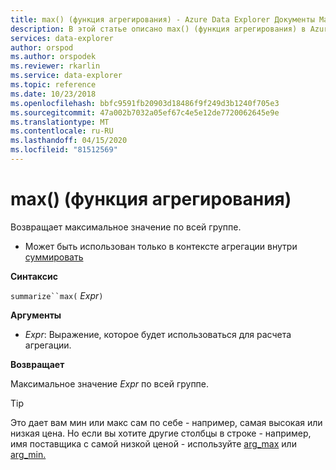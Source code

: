 ```yaml
---
title: max() (функция агрегирования) - Azure Data Explorer Документы Майкрософт
description: В этой статье описано max() (функция агрегирования) в Azure Data Explorer.
services: data-explorer
author: orspod
ms.author: orspodek
ms.reviewer: rkarlin
ms.service: data-explorer
ms.topic: reference
ms.date: 10/23/2018
ms.openlocfilehash: bbfc9591fb20903d18486f9f249d3b1240f705e3
ms.sourcegitcommit: 47a002b7032a05ef67c4e5e12de7720062645e9e
ms.translationtype: MT
ms.contentlocale: ru-RU
ms.lasthandoff: 04/15/2020
ms.locfileid: "81512569"
---
```

# <a name="max-aggregation-function"></a>max() (функция агрегирования)

Возвращает максимальное значение по всей группе. 

* Может быть использован только в контексте агрегации внутри [суммировать](summarizeoperator.md)

**Синтаксис**

`summarize``max(` *Expr*`)`

**Аргументы**

* *Expr*: Выражение, которое будет использоваться для расчета агрегации. 

**Возвращает**

Максимальное значение *Expr* по всей группе.
 
> [!TIP]
> Это дает вам мин или макс сам по себе - например, самая высокая или низкая цена.
> Но если вы хотите другие столбцы в строке - например, имя поставщика с самой низкой ценой - используйте [arg_max](arg-max-aggfunction.md) или [arg_min.](arg-min-aggfunction.md)
